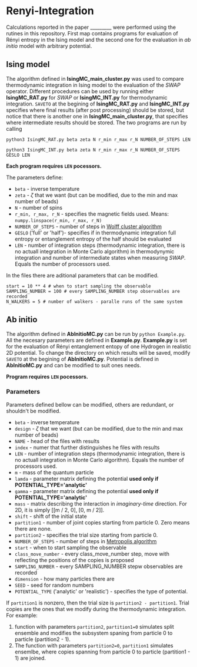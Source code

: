 # Renyi-Integration

Calculations reported in the paper _________ were performed using the rutines in this repository. First map contains programs for evaluation of Rényi entropy in the Ising model and the second one for the evaluation in *ab initio* model with arbitrary potential. 

## Ising model

The algorithm defined in **IsingMC_main_cluster.py** was used to compare thermodynamic integration in Ising model to the evaluation of the *SWAP* operator. Different procedures can be used by running either **IsingMC_RAT.py** for *SWAP* or **IsingMC_INT.py** for thermodynamic integration. `SAVETO` at the begining of **IsingMC_RAT.py** and **IsingMC_INT.py** specifies where final results (after post processing) should be stored, but notice that there is another one in **IsingMC_main_cluster.py**, that specifies where intermediate results should be stored. The two programs are run by calling

```
python3 IsingMC_RAT.py beta zeta N r_min r_max r_N NUMBER_OF_STEPS LEN

python3 IsingMC_INT.py beta zeta N r_min r_max r_N NUMBER_OF_STEPS GESLO LEN
```

**Each program requires `LEN` pocessors.**

The parameters define:
- `beta` - inverse temperature
- `zeta` - $\zeta$ that we want (but can be modified, due to the min and max number of beads)
- `N` - number of spins
- `r_min, r_max, r_N` - specifies the magnetic fields used. Means: `numpy.linspace(r_min, r_max, r_N)`
- `NUMBER_OF_STEPS` - number of steps in [Wolff cluster algorithm](https://en.wikipedia.org/wiki/Wolff_algorithm)
- `GESLO` ('full' or 'half')- specifies if in thermodynamic integration full entropy or entanglement entropy of the half should be evaluated
- `LEN` - number of integration steps (thermodynamic integration, there is no actuall integration in Monte Carlo algorithm) in thermodynymic integration and number of intermediate states when measuring *SWAP*. Equals the number of processors used.

In the files there are aditional parameters that can be modified. 

    start = 10 ** 4 # when to start sampling the observable
    SAMPLING_NUMBER = 100 # every SAMPLING_NUMBER step observables are recorded
    N_WALKERS = 5 # number of walkers - paralle runs of the same system

## Ab initio

The algorithm defined in **AbInitioMC.py** can be run by `python Example.py`. All the necesary parameters are defined in **Example.py**.
**Example.py** is set for the evaluation of Rényi entanglement entopy of one Hydrogen in realistic 2D potential.
To change the directory on which results will be saved, modify `SAVETO` at the begining of **AbInitioMC.py**. Potential is defined in **AbInitioMC.py** and can be modified to suit ones needs.

**Program requires `LEN` pocessors.**

### Parameters
Parameters defined bellow can be modified, others are redundant, or shouldn't be modified.
- `beta` - inverse temperature
- `design` - $\zeta$ that we want (but can be modified, due to the min and max number of beads)
- `NAME` - head of the files with results
- `index` - numer that further distinguishes he files with results
- `LEN` - number of integration steps (thermodynamic integration, there is no actuall integration in Monte Carlo algorithm). Equals the number of processors used.
- `m` - mass of the quantum particle 
- `lamda` - parameter matrix defining the potential **used only if POTENTIAL_TYPE='analytic'**
- `gamma` - parameter matrix defining the potential **used only if POTENTIAL_TYPE='analytic'**
- `mass` - matrix describing the interaction in *imaginary-time* direction. For 2D, it is simply [[m / 2, 0], [0, m / 2]].
- `shift` - shift of the initial state
- `partition1` - number of joint copies starting from particle 0. Zero means there are none.
- `partition2` - specifies the trial size starting from particle 0.
- `NUMBER_OF_STEPS` - number of steps in [Metropolis algorithm](https://en.wikipedia.org/wiki/Metropolis–Hastings_algorithm)
- `start` - when to start sampling the observable
- `class_move_number` - every class_move_number step, move with reflecting the positions of the copies is proposed
- `SAMPLING_NUMBER` - every SAMPLING_NUMBER stepw observables are recorded
- `dimension` - how many particles there are
- `SEED` - seed for random numbers
- `POTENTIAL_TYPE` ('analytic' or 'realistic') - specifies the type of potential.

If `partition1` is nonzero, then the trial size is `partition2 - partition1`. Trial copies are the ones that we modify during the thermodynamic integration. For example:
1. function with parameters `partition2`, `partition1=0` simulates split ensemble and modifies the subsystem spaning from particle 0 to particle (partition2 - 1).
2. The function with parameters `partition2=0`, `partition1` simulates ensemlbe, where copies spanning from particle 0 to particle (partition1 - 1) are joined. 



